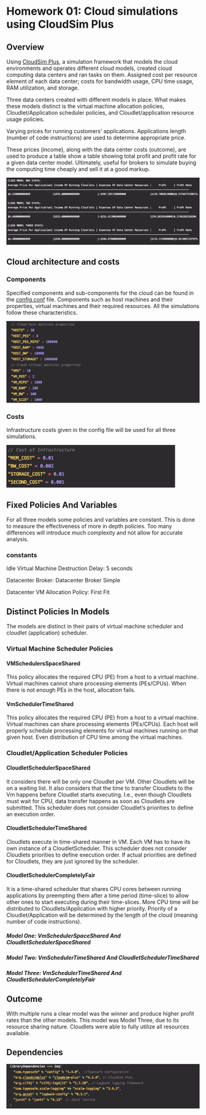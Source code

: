 # Homework 01: Cloud simulations using CloudSim Plus

## Overview
Using [CloudSim Plus](http://cloudsimplus.org/), a simulation framework that models the cloud environments and operates different cloud models,
created cloud computing data centers and ran tasks on them. Assigned cost per resource element of each data center; costs for bandwidth usage, CPU time usage, RAM utilization, and storage.

Three data centers created with different models in place. What makes these models distinct is the virtual machine allocation policies, Cloudlet/Application scheduler policies, and Cloudlet/application resource usage policies.

Varying prices for running customers' applications. Applications length (number of code instructions) are used to determine appropriate price. 

These prices (income), along with the data center costs (outcome), are used to produce a table show a table showing total profit and profit rate for a given data center model. Ultimately, useful for brokers to simulate buying the computing time cheaply and sell it at a good markup.

![Image of Outputs Stats](./Images/Stats.png)

## Cloud architecture and costs
### Components
Specified components and sub-components for the cloud can be found in the [config.conf](./src/main/resources/config.conf) file. 
Components such as host machines and their properties, virtual machines and their required resources. All the simulations follow these characteristics.

![Image of Host And Vms](./Images/HostAndVms.png)

### Costs
Infrastructure costs given in the config file will be used for all three simulations.

![Image of Costs](./Images/IaaSCosts.png)

## Fixed Policies And Variables
For all three models some policies and variables are constant. This is done to measure the effectiveness of more in depth policies. Too many differences will introduce much complexity and not allow for accurate analysis.   

### constants

Idle Virtual Machine Destruction Delay: 5 seconds

Datacenter Broker: Datacenter Broker Simple

Datacenter VM Allocation Policy: First Fit


## Distinct Policies In Models
The models are distinct in their pairs of virtual machine scheduler and cloudlet (application) scheduler.

### Virtual Machine Scheduler Policies
#### VMSchedulersSpaceShared
This policy allocates the required CPU (PE) from a host to a virtual machine. Virtual machines cannot share processing elements (PEs/CPUs). When there is not enough PEs in the host, allocation fails.

#### VmSchedulerTimeShared
This policy allocates the required CPU (PE) from a host to a virtual machine. Virtual machines can share processing elements (PEs/CPUs).
Each host will properly schedule processing elements for virtual machines running on that given host. Even distribution of CPU time among the virtual machines.

### Cloudlet/Application Scheduler Policies

#### CloudletSchedulerSpaceShared
It considers there will be only one Cloudlet per VM. Other Cloudlets will be on a waiting list. 
It also considers that the time to transfer Cloudlets to the Vm happens before Cloudlet starts 
executing. I.e., even though Cloudlets must wait for CPU, data transfer happens as soon as 
Cloudlets are submitted. This scheduler does not consider Cloudlet’s priorities to define an execution order.

#### CloudletSchedulerTimeShared
Cloudlets execute in time-shared manner in VM. Each VM has to have its own instance of a CloudletScheduler. This scheduler does not consider Cloudlets priorities to define execution order. If actual priorities are defined for Cloudlets, they are just ignored by the scheduler.


#### CloudletSchedulerCompletelyFair
It is a time-shared scheduler that shares CPU cores between running applications by preempting them after a time period (time-slice) to allow other ones to start executing during their time-slices.
More CPU time will be distributed to Cloudlets/Application with higher priority. Priority of a Cloudlet/Application will be determined by the length of the cloud (meaning number of code instructions).

##### Model One: VmSchedulerSpaceShared And CloudletSchedulerSpaceShared
##### Model Two: VmSchedulerTimeShared And CloudletSchedulerTimeShared
##### Model Three: VmSchedulerTimeShared And CloudletSchedulerCompletelyFair

## Outcome
With multiple runs a clear model was the winner and produce higher profit rates than the other models. This model was Model Three, due to its resource sharing nature. Cloudlets were able to fully utilize all resources available.

## Dependencies
![Project dependencies](./Images/Dep.png)

